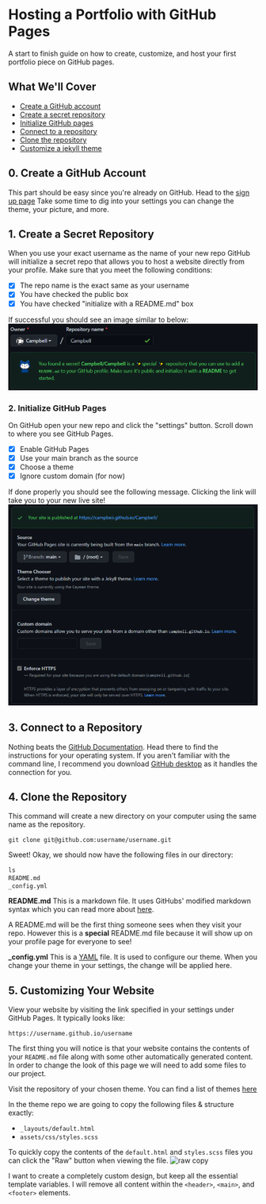 # Hosting a Portfolio with GitHub Pages
A start to finish guide on how to create, customize, and host your first portfolio piece on GitHub pages.

## What We'll Cover
- [Create a GitHub account](#0-create-a-github-account)
- [Create a secret repository](#1-create-a-secret-repository)
- [Initialize GitHub pages](#2-initialize-github-pages)
- [Connect to a repository](#3-connect-to-a-repository)
- [Clone the repository](#3-clone-the-repository)
- [Customize a jekyll theme](#github)

## 0. Create a GitHub Account
This part should be easy since you're already on GitHub. Head to the [sign up page](https://github.com/join)
Take some time to dig into your settings you can change the theme, your picture, and more.

## 1. Create a Secret Repository
When you use your exact username as the name of your new repo GitHub  will initialize a secret repo that allows you to host a website directly from your profile. Make sure that you meet the following conditions:
- [x] The repo name is the exact same as your username
- [x] You have checked the public box
- [x] You have checked "initialize with a README.md" box

If successful you should see an image similar to below:
![secret repo](images/secret-repo.png)

### 2. Initialize GitHub Pages
On GitHub open your new repo and click the "settings" button. Scroll down to where you see GitHub Pages.
- [x] Enable GitHub Pages
- [x] Use your main branch as the source
- [x] Choose a theme
- [x] Ignore custom domain (for now)

If done properly you should see the following message. Clicking the link will take you to your new live site!
![enable github pages](images/enable-github-pages.png)

## 3. Connect to a Repository
Nothing beats the [GitHub Documentation](https://docs.github.com/en/github/authenticating-to-github/connecting-to-github-with-ssh). Head there to find the instructions for your operating system. If you aren't familiar with the command line, I recommend you download [GitHub desktop](https://desktop.github.com/) as it handles the connection for you.

## 4. Clone the Repository
This command will create a new directory on your computer using the same name as the repository.

```shell
git clone git@github.com:username/username.git
```

Sweet! Okay, we should now have the following files in our directory:

```shell
ls
README.md
_config.yml
```
**README.md**
This is a markdown file. It uses GitHubs' modified markdown syntax which you can read more about [here](https://docs.github.com/en/github/writing-on-github/basic-writing-and-formatting-syntax).

A README.md will be the first thing someone sees when they visit your repo. However this is a __special__ README.md file because it will show up on your profile page for everyone to see!

**_config.yml**
This is a [YAML](https://docs.ansible.com/ansible/latest/reference_appendices/YAMLSyntax.html) file. It is used to configure our theme. When you change your theme in your settings, the change will be applied here.

## 5. Customizing Your Website
View your website by visiting the link specified in your settings under GitHub Pages. It typically looks like:
```shell
https://username.github.io/username
```
The first thing you will notice is that your website contains the contents of your `README.md` file along with some other automatically generated content. In order to change the look of this page we will need to add some files to our project.

Visit the repository of your chosen theme. You can find a list of themes [here](https://pages.github.com/themes/)

In the theme repo we are going to copy the following files & structure exactly:

- `_layouts/default.html`
- `assets/css/styles.scss`

To quickly copy the contents of the `default.html` and `styles.scss` files you can click the "Raw" button when viewing the file.
![raw copy](images/raw.png)

I want to create a completely custom design, but keep all the essential template variables. I will remove all content within the `<header>`, `<main>`,  and `<footer>` elements.


